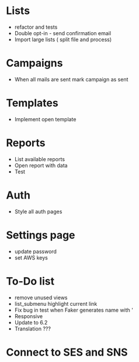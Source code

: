 # Lists
- refactor and tests
- Double opt-in  - send confirmation email
- Import large lists ( split file and process)

# Campaigns
- When all mails are sent mark campaign as sent

# Templates
- Implement open template

# Reports
- List available reports
- Open report with data
- Test

# Auth
- Style all auth pages

# Settings page
- update password
- set AWS keys

# To-Do list
- remove unused views
- list_submenu highlight current link
- Fix bug in test when Faker generates name with '
- Responsive
- Update to 6.2
- Translation ???

# Connect to SES and SNS